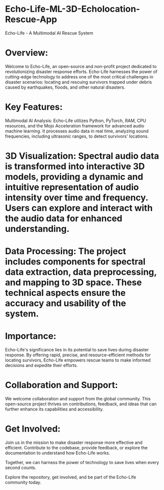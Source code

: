 # Echo-Life-ML-3D-Echolocation-Rescue-App
Echo-Life - A Multimodal AI Rescue System


# Overview:
Welcome to Echo-Life, an open-source and non-profit project dedicated to revolutionizing disaster response efforts. Echo-Life harnesses the power of cutting-edge technology to address one of the most critical challenges in disaster scenarios: locating and rescuing survivors trapped under debris caused by earthquakes, floods, and other natural disasters.

# Key Features:

Multimodal AI Analysis: Echo-Life utilizes Python, PyTorch, RAM, CPU resources, and the Mojo Acceleration framework for advanced audio machine learning. It processes audio data in real time, analyzing sound frequencies, including ultrasonic ranges, to detect survivors' locations.

# 3D Visualization: Spectral audio data is transformed into interactive 3D models, providing a dynamic and intuitive representation of audio intensity over time and frequency. Users can explore and interact with the audio data for enhanced understanding.

# Data Processing: The project includes components for spectral data extraction, data preprocessing, and mapping to 3D space. These technical aspects ensure the accuracy and usability of the system.

# Importance:
Echo-Life's significance lies in its potential to save lives during disaster response. By offering rapid, precise, and resource-efficient methods for locating survivors, Echo-Life empowers rescue teams to make informed decisions and expedite their efforts.

# Collaboration and Support:
We welcome collaboration and support from the global community. This open-source project thrives on contributions, feedback, and ideas that can further enhance its capabilities and accessibility.

# Get Involved:
Join us in the mission to make disaster response more effective and efficient. Contribute to the codebase, provide feedback, or explore the documentation to understand how Echo-Life works.

Together, we can harness the power of technology to save lives when every second counts.

Explore the repository, get involved, and be part of the Echo-Life community today.
